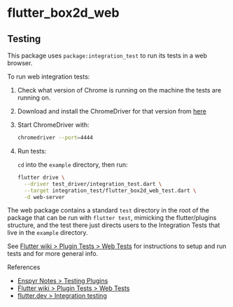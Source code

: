 # flutter_box2d_web

## Testing

This package uses `package:integration_test` to run its tests in a web browser.

To run web integration tests:

1. Check what version of Chrome is running on the machine the tests are running on.

2. Download and install the ChromeDriver for that version from [here](https://chromedriver.chromium.org/downloads)

3. Start ChromeDriver with:

    ```sh
    chromedriver --port=4444
    ```

4. Run tests:

    `cd` into the `example` directory, then run:

    ```sh
    flutter drive \
      --driver test_driver/integration_test.dart \
      --target integration_test/flutter_box2d_web_test.dart \
      -d web-server
    ```

The web package contains a standard `test` directory in the root of the package that can be run with `flutter test`, mimicking the flutter/plugins structure, and the test there just directs users to the Integration Tests that live in the `example` directory.

See [Flutter wiki > Plugin Tests > Web Tests] for instructions to setup and run tests and for more general info.

References

- [Enspyr Notes > Testing Plugins]
- [Flutter wiki > Plugin Tests > Web Tests]
- [flutter.dev > Integration testing]

[Enspyr Notes > Testing Plugins]: https://www.notion.so/reference-material/Testing-Plugins-a2c20ea558074390a1da9521afd2c74f
[Flutter wiki > Plugin Tests > Web Tests]: https://github.com/flutter/flutter/wiki/Plugin-Tests#web-tests
[flutter.dev > Integration testing]: https://flutter.dev/docs/testing/integration-tests
